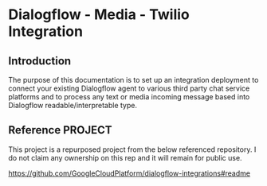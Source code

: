 # Dialogflow - Media - Twilio Integration

## Introduction

The purpose of this documentation is to set up an integration deployment to connect your existing Dialogflow agent to various third party chat service platforms and to process any text or media incoming message based into Dialogflow readable/interpretable type.

## Reference PROJECT
This project is a repurposed project from the below referenced repository. I do not claim any ownership on this rep and it will remain for public use. 

https://github.com/GoogleCloudPlatform/dialogflow-integrations#readme
